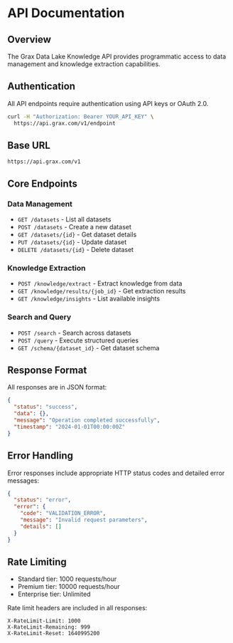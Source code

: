 # API Documentation

## Overview

The Grax Data Lake Knowledge API provides programmatic access to data management and knowledge extraction capabilities.

## Authentication

All API endpoints require authentication using API keys or OAuth 2.0.

```bash
curl -H "Authorization: Bearer YOUR_API_KEY" \
  https://api.grax.com/v1/endpoint
```

## Base URL

```
https://api.grax.com/v1
```

## Core Endpoints

### Data Management

- `GET /datasets` - List all datasets
- `POST /datasets` - Create a new dataset
- `GET /datasets/{id}` - Get dataset details
- `PUT /datasets/{id}` - Update dataset
- `DELETE /datasets/{id}` - Delete dataset

### Knowledge Extraction

- `POST /knowledge/extract` - Extract knowledge from data
- `GET /knowledge/results/{job_id}` - Get extraction results
- `GET /knowledge/insights` - List available insights

### Search and Query

- `POST /search` - Search across datasets
- `POST /query` - Execute structured queries
- `GET /schema/{dataset_id}` - Get dataset schema

## Response Format

All responses are in JSON format:

```json
{
  "status": "success",
  "data": {},
  "message": "Operation completed successfully",
  "timestamp": "2024-01-01T00:00:00Z"
}
```

## Error Handling

Error responses include appropriate HTTP status codes and detailed error messages:

```json
{
  "status": "error",
  "error": {
    "code": "VALIDATION_ERROR",
    "message": "Invalid request parameters",
    "details": []
  }
}
```

## Rate Limiting

- Standard tier: 1000 requests/hour
- Premium tier: 10000 requests/hour
- Enterprise tier: Unlimited

Rate limit headers are included in all responses:

```
X-RateLimit-Limit: 1000
X-RateLimit-Remaining: 999
X-RateLimit-Reset: 1640995200
```
